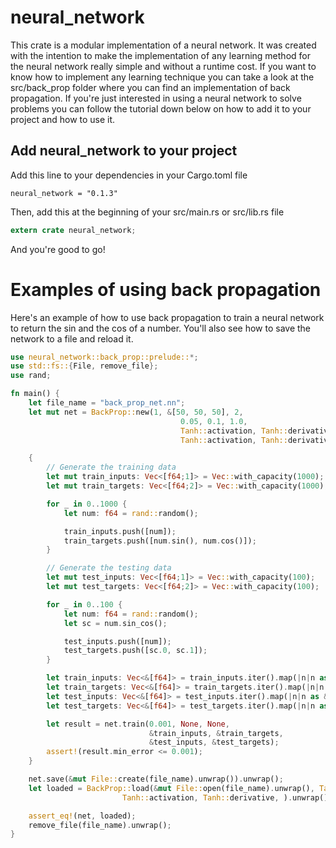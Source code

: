 # neural_network
This crate is a modular implementation of a neural network. 
It was created with the intention to make the implementation of any learning method for the neural network really simple and without a runtime cost. 
If you want to know how to implement any learning technique you can take a look at the src/back_prop folder where you can find an implementation of back propagation.
If you're just interested in using a neural network to solve problems you can follow the tutorial down below on how to add it to your project and how to use it.

## Add neural_network to your project
Add this line to your dependencies in your Cargo.toml file
```
neural_network = "0.1.3"
```
Then, add this at the beginning of your src/main.rs or src/lib.rs file
```rust
extern crate neural_network;
```
And you're good to go!

# Examples of using back propagation
Here's an example of how to use back propagation to train a neural network to return the sin and the cos of a number. 
You'll also see how to save the network to a file and reload it.
```rust
use neural_network::back_prop::prelude::*;
use std::fs::{File, remove_file};
use rand;

fn main() {
    let file_name = "back_prop_net.nn";
    let mut net = BackProp::new(1, &[50, 50, 50], 2,
                                      0.05, 0.1, 1.0,
                                      Tanh::activation, Tanh::derivative,
                                      Tanh::activation, Tanh::derivative);

    {
        // Generate the training data
        let mut train_inputs: Vec<[f64;1]> = Vec::with_capacity(1000);
        let mut train_targets: Vec<[f64;2]> = Vec::with_capacity(1000);

        for _ in 0..1000 {
            let num: f64 = rand::random();

            train_inputs.push([num]);
            train_targets.push([num.sin(), num.cos()]);
        }

        // Generate the testing data
        let mut test_inputs: Vec<[f64;1]> = Vec::with_capacity(100);
        let mut test_targets: Vec<[f64;2]> = Vec::with_capacity(100);

        for _ in 0..100 {
            let num: f64 = rand::random();
            let sc = num.sin_cos();

            test_inputs.push([num]);
            test_targets.push([sc.0, sc.1]);
        }

        let train_inputs: Vec<&[f64]> = train_inputs.iter().map(|n|n as &[f64]).collect();
        let train_targets: Vec<&[f64]> = train_targets.iter().map(|n|n as &[f64]).collect();
        let test_inputs: Vec<&[f64]> = test_inputs.iter().map(|n|n as &[f64]).collect();
        let test_targets: Vec<&[f64]> = test_targets.iter().map(|n|n as &[f64]).collect();

        let result = net.train(0.001, None, None,
                               &train_inputs, &train_targets,
                               &test_inputs, &test_targets);
        assert!(result.min_error <= 0.001);
    }

    net.save(&mut File::create(file_name).unwrap()).unwrap();
    let loaded = BackProp::load(&mut File::open(file_name).unwrap(), Tanh::activation, Tanh::derivative,
                         Tanh::activation, Tanh::derivative, ).unwrap();

    assert_eq!(net, loaded);
    remove_file(file_name).unwrap();
}
```
